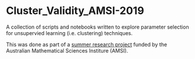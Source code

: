# Cluster_Validity_AMSI-2019

A collection of scripts and notebooks written to explore parameter selection for unsupervied learning (i.e. clustering) techniques.

This was done as part of a [summer research project](https://vrs.amsi.org.au/student-profile/alex-oakley/) funded by the Australian Mathematical Sciences Institure (AMSI).
